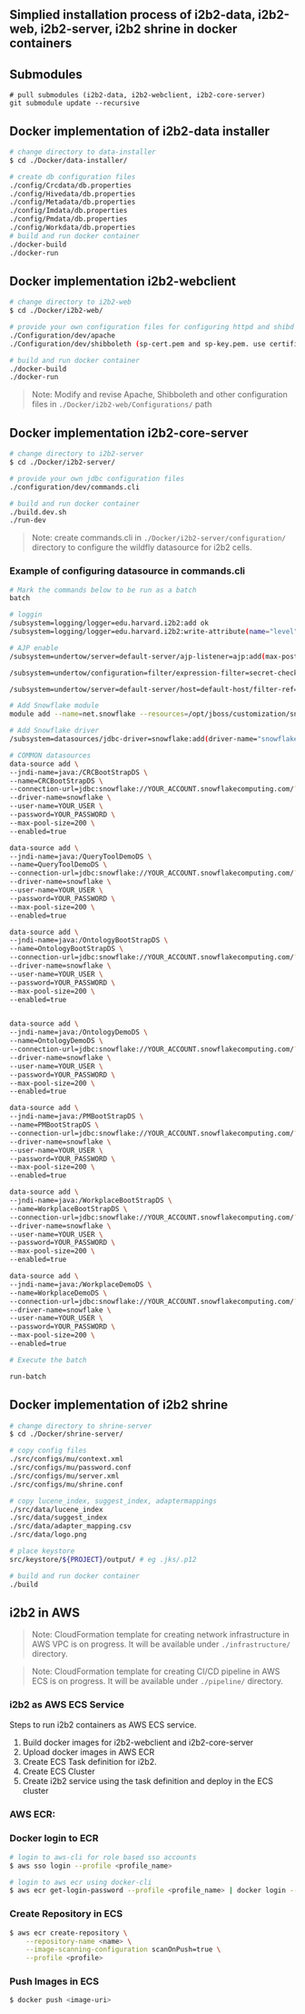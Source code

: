 ## Simplied installation process of i2b2-data, i2b2-web, i2b2-server, i2b2 shrine in docker containers

## Submodules
```
# pull submodules (i2b2-data, i2b2-webclient, i2b2-core-server)
git submodule update --recursive
```
## Docker implementation of i2b2-data installer 
```sh
# change directory to data-installer
$ cd ./Docker/data-installer/

# create db configuration files 
./config/Crcdata/db.properties 
./config/Hivedata/db.properties
./config/Metadata/db.properties
./config/Imdata/db.properties 
./config/Pmdata/db.properties 
./config/Workdata/db.properties
# build and run docker container
./docker-build
./docker-run

```
## Docker implementation i2b2-webclient

```sh
# change directory to i2b2-web
$ cd ./Docker/i2b2-web/

# provide your own configuration files for configuring httpd and shibd services
./Configuration/dev/apache
./Configuration/dev/shibboleth (sp-cert.pem and sp-key.pem. use certificate.cnf to generate keys)

# build and run docker container
./docker-build
./docker-run

```
> Note: Modify and revise Apache, Shibboleth and other configuration files  in `./Docker/i2b2-web/Configurations/` path

## Docker implementation i2b2-core-server

```sh
# change directory to i2b2-server
$ cd ./Docker/i2b2-server/

# provide your own jdbc configuration files 
./configuration/dev/commands.cli

# build and run docker container
./build.dev.sh
./run-dev

```
> Note: create commands.cli in `./Docker/i2b2-server/configuration/` directory to configure the wildfly datasource for i2b2 cells.

### Example of configuring datasource in commands.cli
```sh
# Mark the commands below to be run as a batch
batch

# loggin
/subsystem=logging/logger=edu.harvard.i2b2:add ok
/subsystem=logging/logger=edu.harvard.i2b2:write-attribute(name="level", value="DEBUG")

# AJP enable
/subsystem=undertow/server=default-server/ajp-listener=ajp:add(max-post-size=10485760000,socket-binding=ajp, scheme=http)

/subsystem=undertow/configuration=filter/expression-filter=secret-checker:add(expression="not equals(%{r,secret}, 'YOUR_SECRET') -> response-code(403)")

/subsystem=undertow/server=default-server/host=default-host/filter-ref=secret-checker:add(predicate="equals(%p, 8009)")

# Add Snowflake module
module add --name=net.snowflake --resources=/opt/jboss/customization/snowflake-jdbc-3.13.30.jar

# Add Snowflake driver
/subsystem=datasources/jdbc-driver=snowflake:add(driver-name="snowflake",driver-module-name="net.snowflake",driver-class-name=net.snowflake.client.jdbc.SnowflakeDriver)

# COMMON datasources
data-source add \
--jndi-name=java:/CRCBootStrapDS \
--name=CRCBootStrapDS \
--connection-url=jdbc:snowflake://YOUR_ACCOUNT.snowflakecomputing.com/?db=I2B2_DEV&schema=I2B2HIVE&warehouse=I2B2_DEV_WH&role=I2B2_DEV_APP_ROLE&CLIENT_RESULT_COLUMN_CASE_INSENSITIVE=true \
--driver-name=snowflake \
--user-name=YOUR_USER \
--password=YOUR_PASSWORD \
--max-pool-size=200 \
--enabled=true

data-source add \
--jndi-name=java:/QueryToolDemoDS \
--name=QueryToolDemoDS \
--connection-url=jdbc:snowflake://YOUR_ACCOUNT.snowflakecomputing.com/?db=I2B2_DEV&schema=I2B2DATA&warehouse=I2B2_DEV_WH&role=I2B2_DEV_APP_ROLE&CLIENT_RESULT_COLUMN_CASE_INSENSITIVE=true \
--driver-name=snowflake \
--user-name=YOUR_USER \
--password=YOUR_PASSWORD \
--max-pool-size=200 \
--enabled=true

data-source add \
--jndi-name=java:/OntologyBootStrapDS \
--name=OntologyBootStrapDS \
--connection-url=jdbc:snowflake://YOUR_ACCOUNT.snowflakecomputing.com/?db=I2B2_DEV&schema=I2B2HIVE&warehouse=I2B2_DEV_WH&role=I2B2_DEV_APP_ROLE&CLIENT_RESULT_COLUMN_CASE_INSENSITIVE=true \
--driver-name=snowflake \
--user-name=YOUR_USER \
--password=YOUR_PASSWORD \
--max-pool-size=200 \
--enabled=true


data-source add \
--jndi-name=java:/OntologyDemoDS \
--name=OntologyDemoDS \
--connection-url=jdbc:snowflake://YOUR_ACCOUNT.snowflakecomputing.com/?db=I2B2_DEV&schema=I2B2METADATA&warehouse=I2B2_DEV_WH&role=I2B2_DEV_APP_ROLE&CLIENT_RESULT_COLUMN_CASE_INSENSITIVE=true \
--driver-name=snowflake \
--user-name=YOUR_USER \
--password=YOUR_PASSWORD \
--max-pool-size=200 \
--enabled=true

data-source add \
--jndi-name=java:/PMBootStrapDS \
--name=PMBootStrapDS \
--connection-url=jdbc:snowflake://YOUR_ACCOUNT.snowflakecomputing.com/?db=I2B2_DEV&schema=I2B2PM&warehouse=I2B2_DEV_WH&role=I2B2_DEV_APP_ROLE&CLIENT_RESULT_COLUMN_CASE_INSENSITIVE=true \
--driver-name=snowflake \
--user-name=YOUR_USER \
--password=YOUR_PASSWORD \
--max-pool-size=200 \
--enabled=true

data-source add \
--jndi-name=java:/WorkplaceBootStrapDS \
--name=WorkplaceBootStrapDS \
--connection-url=jdbc:snowflake://YOUR_ACCOUNT.snowflakecomputing.com/?db=I2B2_DEV&schema=I2B2HIVE&warehouse=I2B2_DEV_WH&role=I2B2_DEV_APP_ROLE&CLIENT_RESULT_COLUMN_CASE_INSENSITIVE=true \
--driver-name=snowflake \
--user-name=YOUR_USER \
--password=YOUR_PASSWORD \
--max-pool-size=200 \
--enabled=true

data-source add \
--jndi-name=java:/WorkplaceDemoDS \
--name=WorkplaceDemoDS \
--connection-url=jdbc:snowflake://YOUR_ACCOUNT.snowflakecomputing.com/?db=I2B2_DEV&schema=I2B2WORKDATA&warehouse=I2B2_DEV_WH&role=I2B2_DEV_APP_ROLE&CLIENT_RESULT_COLUMN_CASE_INSENSITIVE=true \
--driver-name=snowflake \
--user-name=YOUR_USER \
--password=YOUR_PASSWORD \
--max-pool-size=200 \
--enabled=true

# Execute the batch

run-batch
```
## Docker implementation of i2b2 shrine
```sh
# change directory to shrine-server
$ cd ./Docker/shrine-server/

# copy config files 
./src/configs/mu/context.xml
./src/configs/mu/password.conf
./src/configs/mu/server.xml
./src/configs/mu/shrine.conf

# copy lucene_index, suggest_index, adaptermappings
./src/data/lucene_index
./src/data/suggest_index
./src/data/adapter_mapping.csv
./src/data/logo.png

# place keystore
src/keystore/${PROJECT}/output/ # eg .jks/.p12

# build and run docker container
./build

```

## i2b2 in AWS

> Note: CloudFormation template for creating network infrastructure in AWS VPC is on progress. It will be available under  `./infrastructure/` directory.

> Note: CloudFormation template for creating CI/CD pipeline in AWS ECS is on progress. It will be available under  `./pipeline/` directory.

### i2b2 as AWS ECS Service
Steps to run i2b2 containers as AWS ECS service.
1. Build docker images for i2b2-webclient and i2b2-core-server
2. Upload docker images in AWS ECR
2. Create ECS Task definition for i2b2.
3. Create ECS Cluster
4. Create i2b2 service using the task definition and deploy in the ECS cluster

### AWS ECR:

### Docker login to ECR
```sh
# login to aws-cli for role based sso accounts
$ aws sso login --profile <profile_name>

# login to aws ecr using docker-cli
$ aws ecr get-login-password --profile <profile_name> | docker login --username AWS --password-stdin <account_id>.dkr.ecr.<region>.amazonaws.com
```

### Create Repository in ECS
```sh
$ aws ecr create-repository \
    --repository-name <name> \
    --image-scanning-configuration scanOnPush=true \
    --profile <profile>
```

### Push Images in ECS
```sh
$ docker push <image-uri>
```
